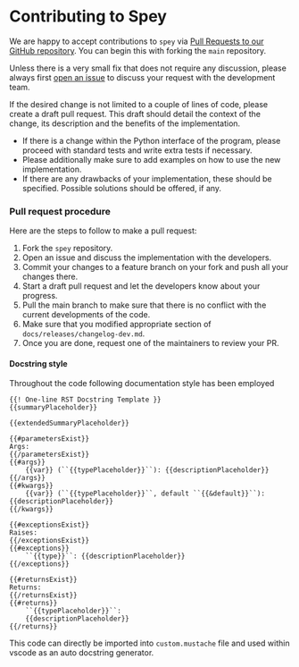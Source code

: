 # Contributing to Spey

We are happy to accept contributions to `spey` via
  [Pull Requests to our GitHub repository](https://github.com/SpeysideHEP/spey/pulls).
You can begin this with forking the `main` repository.

Unless there is a very small fix that does not require any discussion, please
always first [open an issue](https://github.com/SpeysideHEP/spey/issues/new/choose)
to discuss your request with the development team.

If the desired change is not limited to a couple of lines of code, please create
a draft pull request. This draft should detail the context of the change, its
description and the benefits of the implementation.

- If there is a change within the Python interface of the program, please
   proceed with standard tests and write extra tests if necessary.
- Please additionally make sure to add examples on how to use the new
   implementation.
- If there are any drawbacks of your implementation, these should be specified.
  Possible solutions should be offered, if any.

### Pull request procedure

Here are the steps to follow to make a pull request:

1. Fork the `spey` repository.
2. Open an issue and discuss the implementation with the developers.
3. Commit your changes to a feature branch on your fork and push all your
   changes there.
4. Start a draft pull request and let the developers know about your
   progress.
5. Pull the main branch to make sure that there is no
   conflict with the current developments of the code.
6. Make sure that you modified appropriate section of
   `docs/releases/changelog-dev.md`.
7. Once you are done, request one of the maintainers to review your PR.

#### Docstring style

Throughout the code following documentation style has been employed

```
{{! One-line RST Docstring Template }}
{{summaryPlaceholder}}

{{extendedSummaryPlaceholder}}

{{#parametersExist}}
Args:
{{/parametersExist}}
{{#args}}
    {{var}} (``{{typePlaceholder}}``): {{descriptionPlaceholder}}
{{/args}}
{{#kwargs}}
    {{var}} (``{{typePlaceholder}}``, default ``{{&default}}``): {{descriptionPlaceholder}}
{{/kwargs}}

{{#exceptionsExist}}
Raises:
{{/exceptionsExist}}
{{#exceptions}}
    ``{{type}}``: {{descriptionPlaceholder}}
{{/exceptions}}

{{#returnsExist}}
Returns:
{{/returnsExist}}
{{#returns}}
    ``{{typePlaceholder}}``:
    {{descriptionPlaceholder}}
{{/returns}}
```

This code can directly be imported into ``custom.mustache`` file and used within vscode as an auto docstring generator.